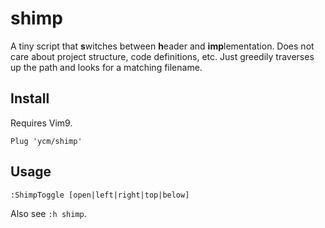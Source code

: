 # shimp

A tiny script that **s**witches between **h**eader and **imp**lementation. Does not care about project structure, code definitions, etc. Just greedily traverses up the path and looks for a matching filename.

## Install

Requires Vim9.

```vim
Plug 'ycm/shimp'
```

## Usage

```vim
:ShimpToggle [open|left|right|top|below]
```

Also see `:h shimp`.
